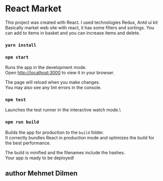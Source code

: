 # React Market

This project was created with React.
I used technologies Redux, Antd ui kit
Basically market web site with react, it has some filters and sortings.
You can add to items in basket and you can increase items and delete.

### `yarn install`
### `npm start`

Runs the app in the development mode.\
Open [http://localhost:3000](http://localhost:3000) to view it in your browser.

The page will reload when you make changes.\
You may also see any lint errors in the console.

### `npm test`

Launches the test runner in the interactive watch mode.\

### `npm run build`

Builds the app for production to the `build` folder.\
It correctly bundles React in production mode and optimizes the build for the best performance.

The build is minified and the filenames include the hashes.\
Your app is ready to be deployed!

## author Mehmet Dilmen